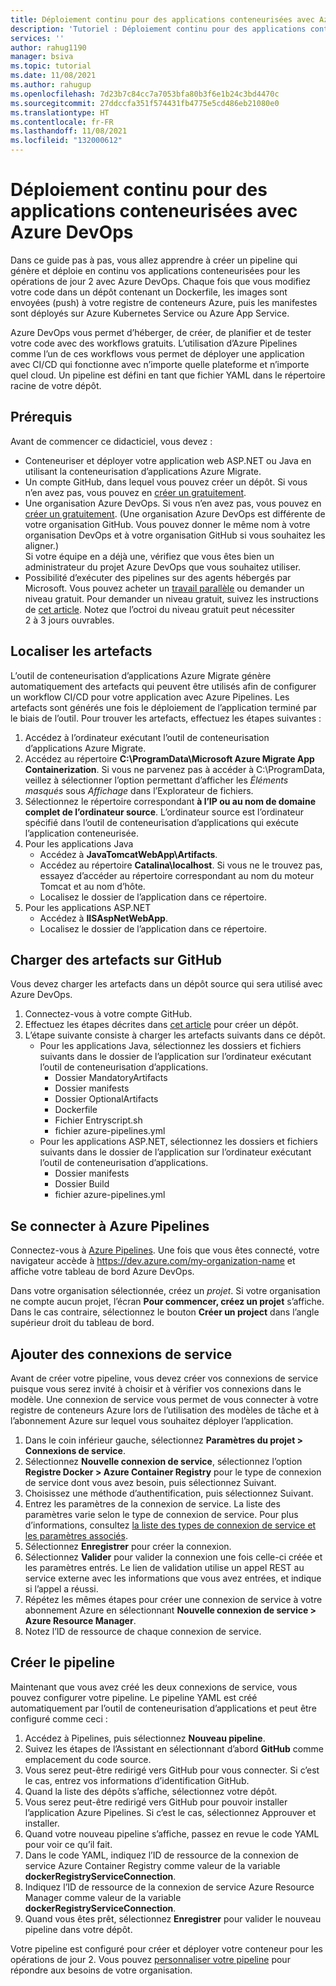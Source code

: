 ```yaml
---
title: Déploiement continu pour des applications conteneurisées avec Azure DevOps
description: 'Tutoriel : Déploiement continu pour des applications conteneurisées avec Azure DevOps'
services: ''
author: rahug1190
manager: bsiva
ms.topic: tutorial
ms.date: 11/08/2021
ms.author: rahugup
ms.openlocfilehash: 7d23b7c84cc7a7053bfa80b3f6e1b24c3bd4470c
ms.sourcegitcommit: 27ddccfa351f574431fb4775e5cd486eb21080e0
ms.translationtype: HT
ms.contentlocale: fr-FR
ms.lasthandoff: 11/08/2021
ms.locfileid: "132000612"
---
```

# <a name="continuous-deployment-for-containerized-applications-with-azure-devops"></a>Déploiement continu pour des applications conteneurisées avec Azure DevOps

Dans ce guide pas à pas, vous allez apprendre à créer un pipeline qui génère et déploie en continu vos applications conteneurisées pour les opérations de jour 2 avec Azure DevOps. Chaque fois que vous modifiez votre code dans un dépôt contenant un Dockerfile, les images sont envoyées (push) à votre registre de conteneurs Azure, puis les manifestes sont déployés sur Azure Kubernetes Service ou Azure App Service.

Azure DevOps vous permet d’héberger, de créer, de planifier et de tester votre code avec des workflows gratuits. L’utilisation d’Azure Pipelines comme l’un de ces workflows vous permet de déployer une application avec CI/CD qui fonctionne avec n’importe quelle plateforme et n’importe quel cloud. Un pipeline est défini en tant que fichier YAML dans le répertoire racine de votre dépôt.

## <a name="prerequisites"></a>Prérequis

Avant de commencer ce didacticiel, vous devez :

-  Conteneuriser et déployer votre application web ASP.NET ou Java en utilisant la conteneurisation d’applications Azure Migrate.
-  Un compte GitHub, dans lequel vous pouvez créer un dépôt. Si vous n’en avez pas, vous pouvez en [créer un gratuitement](https://github.com/).
-  Une organisation Azure DevOps. Si vous n’en avez pas, vous pouvez en [créer un gratuitement](/azure/devops/pipelines/get-started/pipelines-sign-up?view=azure-devops). (Une organisation Azure DevOps est différente de votre organisation GitHub. Vous pouvez donner le même nom à votre organisation DevOps et à votre organisation GitHub si vous souhaitez les aligner.) <br/> Si votre équipe en a déjà une, vérifiez que vous êtes bien un administrateur du projet Azure DevOps que vous souhaitez utiliser.
-  Possibilité d’exécuter des pipelines sur des agents hébergés par Microsoft. Vous pouvez acheter un [travail parallèle](/azure/devops/pipelines/licensing/concurrent-jobs?view=azure-devops) ou demander un niveau gratuit. Pour demander un niveau gratuit, suivez les instructions de [cet article](/azure/devops/pipelines/licensing/concurrent-jobs?view=azure-devops). Notez que l’octroi du niveau gratuit peut nécessiter 2 à 3 jours ouvrables.


## <a name="locate-the-artifacts"></a>Localiser les artefacts

L’outil de conteneurisation d’applications Azure Migrate génère automatiquement des artefacts qui peuvent être utilisés afin de configurer un workflow CI/CD pour votre application avec Azure Pipelines. Les artefacts sont générés une fois le déploiement de l’application terminé par le biais de l’outil. Pour trouver les artefacts, effectuez les étapes suivantes : 

1. Accédez à l’ordinateur exécutant l’outil de conteneurisation d’applications Azure Migrate. 
2. Accédez au répertoire **C:\ProgramData\Microsoft Azure Migrate App Containerization**. Si vous ne parvenez pas à accéder à C:\ProgramData, veillez à sélectionner l’option permettant d’afficher les *Éléments masqués* sous *Affichage* dans l’Explorateur de fichiers. 
3. Sélectionnez le répertoire correspondant **à l’IP ou au nom de domaine complet de l’ordinateur source**. L’ordinateur source est l’ordinateur spécifié dans l’outil de conteneurisation d’applications qui exécute l’application conteneurisée.
4. Pour les applications Java 
    - Accédez à **JavaTomcatWebApp\Artifacts**.    
    - Accédez au répertoire **Catalina\localhost**. Si vous ne le trouvez pas, essayez d’accéder au répertoire correspondant au nom du moteur Tomcat et au nom d’hôte.
    - Localisez le dossier de l’application dans ce répertoire. 
5. Pour les applications ASP.NET
    - Accédez à **IISAspNetWebApp**.
    - Localisez le dossier de l’application dans ce répertoire.


## <a name="upload-artifacts-to-github"></a>Charger des artefacts sur GitHub

Vous devez charger les artefacts dans un dépôt source qui sera utilisé avec Azure DevOps. 

1. Connectez-vous à votre compte GitHub. 
2. Effectuez les étapes décrites dans [cet article](https://docs.github.com/get-started/quickstart/create-a-repo) pour créer un dépôt. 
3. L’étape suivante consiste à charger les artefacts suivants dans ce dépôt.
   -  Pour les applications Java, sélectionnez les dossiers et fichiers suivants dans le dossier de l’application sur l’ordinateur exécutant l’outil de conteneurisation d’applications.
        - Dossier MandatoryArtifacts
        - Dossier manifests
        - Dossier OptionalArtifacts
        - Dockerfile 
        - Fichier Entryscript.sh
        - fichier azure-pipelines.yml
    - Pour les applications ASP.NET, sélectionnez les dossiers et fichiers suivants dans le dossier de l’application sur l’ordinateur exécutant l’outil de conteneurisation d’applications.
        - Dossier manifests
        - Dossier Build
        - fichier azure-pipelines.yml

## <a name="sign-in-to-azure-pipelines"></a>Se connecter à Azure Pipelines

Connectez-vous à [Azure Pipelines](https://azure.microsoft.com/services/devops/pipelines). Une fois que vous êtes connecté, votre navigateur accède à https://dev.azure.com/my-organization-name et affiche votre tableau de bord Azure DevOps.

Dans votre organisation sélectionnée, créez un *projet*. Si votre organisation ne compte aucun projet, l’écran **Pour commencer, créez un projet** s’affiche. Dans le cas contraire, sélectionnez le bouton **Créer un project** dans l’angle supérieur droit du tableau de bord.

## <a name="add-service-connections"></a>Ajouter des connexions de service

Avant de créer votre pipeline, vous devez créer vos connexions de service puisque vous serez invité à choisir et à vérifier vos connexions dans le modèle. Une connexion de service vous permet de vous connecter à votre registre de conteneurs Azure lors de l’utilisation des modèles de tâche et à l’abonnement Azure sur lequel vous souhaitez déployer l’application. 

1. Dans le coin inférieur gauche, sélectionnez **Paramètres du projet > Connexions de service**.
2. Sélectionnez **Nouvelle connexion de service**, sélectionnez l’option **Registre Docker > Azure Container Registry** pour le type de connexion de service dont vous avez besoin, puis sélectionnez Suivant.
3. Choisissez une méthode d’authentification, puis sélectionnez Suivant.
4. Entrez les paramètres de la connexion de service. La liste des paramètres varie selon le type de connexion de service. Pour plus d’informations, consultez [la liste des types de connexion de service et les paramètres associés](/azure/devops/pipelines/library/service-endpoints?view=azure-devops&tabs=yaml#common-service-connection-types).
5. Sélectionnez **Enregistrer** pour créer la connexion.
6. Sélectionnez **Valider** pour valider la connexion une fois celle-ci créée et les paramètres entrés. Le lien de validation utilise un appel REST au service externe avec les informations que vous avez entrées, et indique si l’appel a réussi.
7. Répétez les mêmes étapes pour créer une connexion de service à votre abonnement Azure en sélectionnant **Nouvelle connexion de service > Azure Resource Manager**. 
8. Notez l’ID de ressource de chaque connexion de service. 

## <a name="create-the-pipeline"></a>Créer le pipeline

Maintenant que vous avez créé les deux connexions de service, vous pouvez configurer votre pipeline. Le pipeline YAML est créé automatiquement par l’outil de conteneurisation d’applications et peut être configuré comme ceci :  

1. Accédez à Pipelines, puis sélectionnez **Nouveau pipeline**.
2. Suivez les étapes de l’Assistant en sélectionnant d’abord **GitHub** comme emplacement du code source.
3. Vous serez peut-être redirigé vers GitHub pour vous connecter. Si c’est le cas, entrez vos informations d’identification GitHub.
4. Quand la liste des dépôts s’affiche, sélectionnez votre dépôt.
5. Vous serez peut-être redirigé vers GitHub pour pouvoir installer l’application Azure Pipelines. Si c’est le cas, sélectionnez Approuver et installer.
6. Quand votre nouveau pipeline s’affiche, passez en revue le code YAML pour voir ce qu’il fait.
7. Dans le code YAML, indiquez l’ID de ressource de la connexion de service Azure Container Registry comme valeur de la variable **dockerRegistryServiceConnection**.
8. Indiquez l’ID de ressource de la connexion de service Azure Resource Manager comme valeur de la variable **dockerRegistryServiceConnection**.
9. Quand vous êtes prêt, sélectionnez **Enregistrer** pour valider le nouveau pipeline dans votre dépôt. 

Votre pipeline est configuré pour créer et déployer votre conteneur pour les opérations de jour 2. Vous pouvez [personnaliser votre pipeline](/azure/devops/pipelines/customize-pipeline?view=azure-devops#prerequisite) pour répondre aux besoins de votre organisation. 